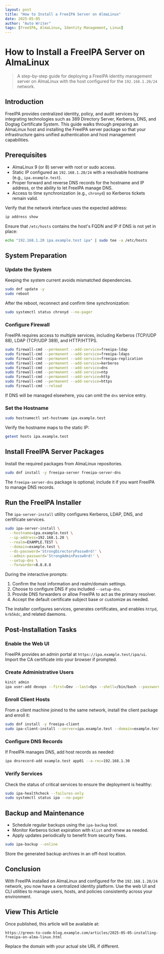 ```yaml
---
layout: post
title: "How to Install a FreeIPA Server on AlmaLinux"
date: 2025-05-05
author: "Auto Writer"
tags: [FreeIPA, AlmaLinux, Identity Management, Linux]
---
```


# How to Install a FreeIPA Server on AlmaLinux

> A step-by-step guide for deploying a FreeIPA identity management server on AlmaLinux with the host configured for the `192.168.1.20/24` network.

## Introduction

FreeIPA provides centralized identity, policy, and audit services by integrating technologies such as 389 Directory Server, Kerberos, DNS, and Dogtag Certificate System. This guide walks through preparing an AlmaLinux host and installing the FreeIPA server package so that your infrastructure gains unified authentication and host management capabilities.

## Prerequisites

- AlmaLinux 9 (or 8) server with root or sudo access.
- Static IP configured as `192.168.1.20/24` with a resolvable hostname (e.g., `ipa.example.test`).
- Proper forward and reverse DNS records for the hostname and IP address, or the ability to let FreeIPA manage DNS.
- Access to time synchronization (e.g., `chronyd`) so Kerberos tickets remain valid.

Verify that the network interface uses the expected address:

```bash
ip address show
```

Ensure that `/etc/hosts` contains the host's FQDN and IP if DNS is not yet in place:

```bash
echo "192.168.1.20 ipa.example.test ipa" | sudo tee -a /etc/hosts
```

## System Preparation

### Update the System

Keeping the system current avoids mismatched dependencies.

```bash
sudo dnf update -y
sudo reboot
```

After the reboot, reconnect and confirm time synchronization:

```bash
sudo systemctl status chronyd --no-pager
```

### Configure Firewall

FreeIPA requires access to multiple services, including Kerberos (TCP/UDP 88), LDAP (TCP/UDP 389), and HTTP/HTTPS.

```bash
sudo firewall-cmd --permanent --add-service=freeipa-ldap
sudo firewall-cmd --permanent --add-service=freeipa-ldaps
sudo firewall-cmd --permanent --add-service=freeipa-replication
sudo firewall-cmd --permanent --add-service=kerberos
sudo firewall-cmd --permanent --add-service=dns
sudo firewall-cmd --permanent --add-service=ntp
sudo firewall-cmd --permanent --add-service=http
sudo firewall-cmd --permanent --add-service=https
sudo firewall-cmd --reload
```

If DNS will be managed elsewhere, you can omit the `dns` service entry.

### Set the Hostname

```bash
sudo hostnamectl set-hostname ipa.example.test
```

Verify the hostname maps to the static IP:

```bash
getent hosts ipa.example.test
```

## Install FreeIPA Server Packages

Install the required packages from AlmaLinux repositories.

```bash
sudo dnf install -y freeipa-server freeipa-server-dns
```

The `freeipa-server-dns` package is optional; include it if you want FreeIPA to manage DNS records.

## Run the FreeIPA Installer

The `ipa-server-install` utility configures Kerberos, LDAP, DNS, and certificate services.

```bash
sudo ipa-server-install \
  --hostname=ipa.example.test \
  --ip-address=192.168.1.20 \
  --realm=EXAMPLE.TEST \
  --domain=example.test \
  --ds-password='StrongDirectoryPassw0rd!' \
  --admin-password='StrongAdminPassw0rd!' \
  --setup-dns \
  --forwarder=8.8.8.8
```

During the interactive prompts:

1. Confirm the host information and realm/domain settings.
2. Choose to configure DNS if you included `--setup-dns`.
3. Provide DNS forwarders or allow FreeIPA to act as the primary resolver.
4. Accept the default certificate subject base or customize as needed.

The installer configures services, generates certificates, and enables `httpd`, `krb5kdc`, and related daemons.

## Post-Installation Tasks

### Enable the Web UI

FreeIPA provides an admin portal at `https://ipa.example.test/ipa/ui`. Import the CA certificate into your browser if prompted.

### Create Administrative Users

```bash
kinit admin
ipa user-add devops --first=Dev --last=Ops --shell=/bin/bash --password
```

### Enroll Client Hosts

From a client machine joined to the same network, install the client package and enroll it:

```bash
sudo dnf install -y freeipa-client
sudo ipa-client-install --server=ipa.example.test --domain=example.test --realm=EXAMPLE.TEST
```

### Configure DNS Records

If FreeIPA manages DNS, add host records as needed:

```bash
ipa dnsrecord-add example.test app01 --a-rec=192.168.1.30
```

### Verify Services

Check the status of critical services to ensure the deployment is healthy:

```bash
sudo ipa-healthcheck --failures-only
sudo systemctl status ipa --no-pager
```

## Backup and Maintenance

- Schedule regular backups using the `ipa-backup` tool.
- Monitor Kerberos ticket expiration with `klist` and renew as needed.
- Apply updates periodically to benefit from security fixes.

```bash
sudo ipa-backup --online
```

Store the generated backup archives in an off-host location.

## Conclusion

With FreeIPA installed on AlmaLinux and configured for the `192.168.1.20/24` network, you now have a centralized identity platform. Use the web UI and CLI utilities to manage users, hosts, and policies consistently across your environment.

## View This Article

Once published, this article will be available at:

```
https://green-to-code-blog.example.com/articles/2025-05-05-installing-freeipa-on-alma-linux.html
```

Replace the domain with your actual site URL if different.
